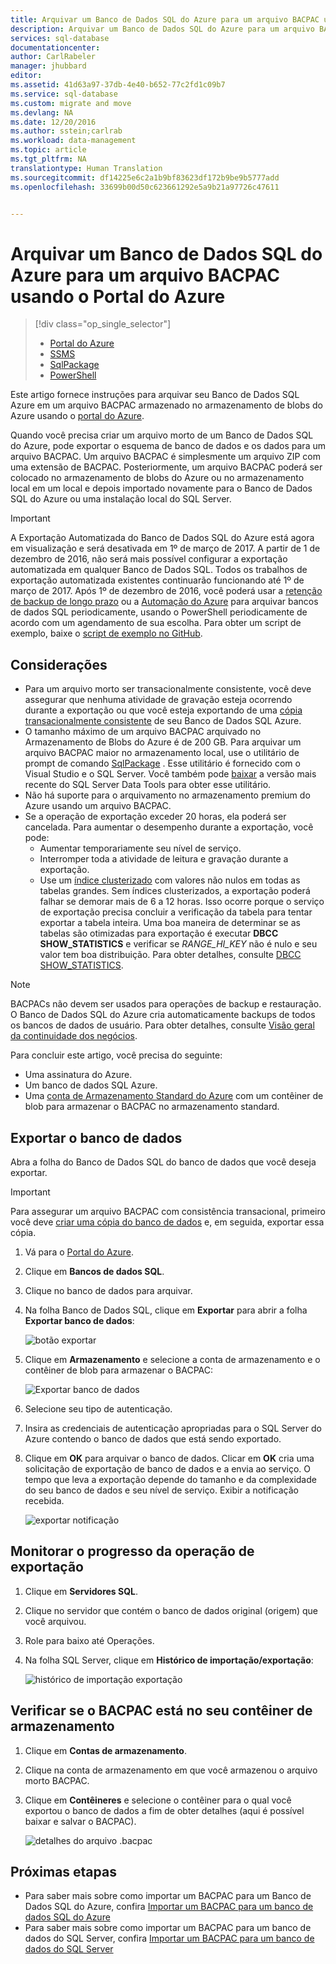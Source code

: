 ```yaml
---
title: Arquivar um Banco de Dados SQL do Azure para um arquivo BACPAC usando o portal do Azure
description: Arquivar um Banco de Dados SQL do Azure para um arquivo BACPAC usando o portal do Azure
services: sql-database
documentationcenter: 
author: CarlRabeler
manager: jhubbard
editor: 
ms.assetid: 41d63a97-37db-4e40-b652-77c2fd1c09b7
ms.service: sql-database
ms.custom: migrate and move
ms.devlang: NA
ms.date: 12/20/2016
ms.author: sstein;carlrab
ms.workload: data-management
ms.topic: article
ms.tgt_pltfrm: NA
translationtype: Human Translation
ms.sourcegitcommit: df14225e6c2a1b9bf83623df172b9be9b5777add
ms.openlocfilehash: 33699b00d50c623661292e5a9b21a97726c47611


---
```

# <a name="archive-an-azure-sql-database-to-a-bacpac-file-using-the-azure-portal"></a>Arquivar um Banco de Dados SQL do Azure para um arquivo BACPAC usando o Portal do Azure
> [!div class="op_single_selector"]
> * [Portal do Azure](sql-database-export.md)
> * [SSMS](sql-database-cloud-migrate-compatible-export-bacpac-ssms.md)
> * [SqlPackage](sql-database-cloud-migrate-compatible-export-bacpac-sqlpackage.md)
> * [PowerShell](sql-database-export-powershell.md)
> 

Este artigo fornece instruções para arquivar seu Banco de Dados SQL Azure em um arquivo BACPAC armazenado no armazenamento de blobs do Azure usando o [portal do Azure](https://portal.azure.com).

Quando você precisa criar um arquivo morto de um Banco de Dados SQL do Azure, pode exportar o esquema de banco de dados e os dados para um arquivo BACPAC. Um arquivo BACPAC é simplesmente um arquivo ZIP com uma extensão de BACPAC. Posteriormente, um arquivo BACPAC poderá ser colocado no armazenamento de blobs do Azure ou no armazenamento local em um local e depois importado novamente para o Banco de Dados SQL do Azure ou uma instalação local do SQL Server. 

> [!IMPORTANT]
> A Exportação Automatizada do Banco de Dados SQL do Azure está agora em visualização e será desativada em 1º de março de 2017. A partir de 1 de dezembro de 2016, não será mais possível configurar a exportação automatizada em qualquer Banco de Dados SQL. Todos os trabalhos de exportação automatizada existentes continuarão funcionando até 1º de março de 2017. Após 1º de dezembro de 2016, você poderá usar a [retenção de backup de longo prazo](sql-database-long-term-retention.md) ou a [Automação do Azure](../automation/automation-intro.md) para arquivar bancos de dados SQL periodicamente, usando o PowerShell periodicamente de acordo com um agendamento de sua escolha. Para obter um script de exemplo, baixe o [script de exemplo no GitHub](https://github.com/Microsoft/sql-server-samples/tree/master/samples/manage/azure-automation-automated-export). 
>

## <a name="considerations"></a>Considerações

* Para um arquivo morto ser transacionalmente consistente, você deve assegurar que nenhuma atividade de gravação esteja ocorrendo durante a exportação ou que você esteja exportando de uma [cópia transacionalmente consistente](sql-database-copy.md) de seu Banco de Dados SQL Azure.
* O tamanho máximo de um arquivo BACPAC arquivado no Armazenamento de Blobs do Azure é de 200 GB. Para arquivar um arquivo BACPAC maior no armazenamento local, use o utilitário de prompt de comando [SqlPackage](https://msdn.microsoft.com/library/hh550080.aspx) . Esse utilitário é fornecido com o Visual Studio e o SQL Server. Você também pode [baixar](https://msdn.microsoft.com/library/mt204009.aspx) a versão mais recente do SQL Server Data Tools para obter esse utilitário.
* Não há suporte para o arquivamento no armazenamento premium do Azure usando um arquivo BACPAC.
* Se a operação de exportação exceder 20 horas, ela poderá ser cancelada. Para aumentar o desempenho durante a exportação, você pode:
  * Aumentar temporariamente seu nível de serviço.
  * Interromper toda a atividade de leitura e gravação durante a exportação.
  * Use um [índice clusterizado](https://msdn.microsoft.com/library/ms190457.aspx) com valores não nulos em todas as tabelas grandes. Sem índices clusterizados, a exportação poderá falhar se demorar mais de 6 a 12 horas. Isso ocorre porque o serviço de exportação precisa concluir a verificação da tabela para tentar exportar a tabela inteira. Uma boa maneira de determinar se as tabelas são otimizadas para exportação é executar **DBCC SHOW_STATISTICS** e verificar se *RANGE_HI_KEY* não é nulo e seu valor tem boa distribuição. Para obter detalhes, consulte [DBCC SHOW_STATISTICS](https://msdn.microsoft.com/library/ms174384.aspx).

> [!NOTE]
> BACPACs não devem ser usados para operações de backup e restauração. O Banco de Dados SQL do Azure cria automaticamente backups de todos os bancos de dados de usuário. Para obter detalhes, consulte [Visão geral da continuidade dos negócios](sql-database-business-continuity.md).  
> 

Para concluir este artigo, você precisa do seguinte:

* Uma assinatura do Azure.
* Um banco de dados SQL Azure. 
* Uma [conta de Armazenamento Standard do Azure](../storage/storage-create-storage-account.md) com um contêiner de blob para armazenar o BACPAC no armazenamento standard.

## <a name="export-your-database"></a>Exportar o banco de dados
Abra a folha do Banco de Dados SQL do banco de dados que você deseja exportar.

> [!IMPORTANT]
> Para assegurar um arquivo BACPAC com consistência transacional, primeiro você deve [criar uma cópia do banco de dados](sql-database-copy.md) e, em seguida, exportar essa cópia. 
> 
> 

1. Vá para o [Portal do Azure](https://portal.azure.com).
2. Clique em **Bancos de dados SQL**.
3. Clique no banco de dados para arquivar.
4. Na folha Banco de Dados SQL, clique em **Exportar** para abrir a folha **Exportar banco de dados**:
   
   ![botão exportar][1]
5. Clique em **Armazenamento** e selecione a conta de armazenamento e o contêiner de blob para armazenar o BACPAC:
   
   ![Exportar banco de dados][2]
6. Selecione seu tipo de autenticação. 
7. Insira as credenciais de autenticação apropriadas para o SQL Server do Azure contendo o banco de dados que está sendo exportado.
8. Clique em **OK** para arquivar o banco de dados. Clicar em **OK** cria uma solicitação de exportação de banco de dados e a envia ao serviço. O tempo que leva a exportação depende do tamanho e da complexidade do seu banco de dados e seu nível de serviço. Exibir a notificação recebida.
   
   ![exportar notificação][3]

## <a name="monitor-the-progress-of-the-export-operation"></a>Monitorar o progresso da operação de exportação
1. Clique em **Servidores SQL**.
2. Clique no servidor que contém o banco de dados original (origem) que você arquivou.
3. Role para baixo até Operações.
4. Na folha SQL Server, clique em **Histórico de importação/exportação**:
   
   ![histórico de importação exportação][4]

## <a name="verify-the-bacpac-is-in-your-storage-container"></a>Verificar se o BACPAC está no seu contêiner de armazenamento
1. Clique em **Contas de armazenamento**.
2. Clique na conta de armazenamento em que você armazenou o arquivo morto BACPAC.
3. Clique em **Contêineres** e selecione o contêiner para o qual você exportou o banco de dados a fim de obter detalhes (aqui é possível baixar e salvar o BACPAC).
   
   ![detalhes do arquivo .bacpac][5]    

## <a name="next-steps"></a>Próximas etapas
* Para saber mais sobre como importar um BACPAC para um Banco de Dados SQL do Azure, confira [Importar um BACPAC para um banco de dados SQL do Azure](sql-database-import.md)
* Para saber mais sobre como importar um BACPAC para um banco de dados do SQL Server, confira [Importar um BACPAC para um banco de dados do SQL Server](https://msdn.microsoft.com/library/hh710052.aspx)

<!--Image references-->
[1]: ./media/sql-database-export/export.png
[2]: ./media/sql-database-export/export-blade.png
[3]: ./media/sql-database-export/export-notification.png
[4]: ./media/sql-database-export/export-history.png
[5]: ./media/sql-database-export/bacpac-archive.png




<!--HONumber=Dec16_HO3-->


